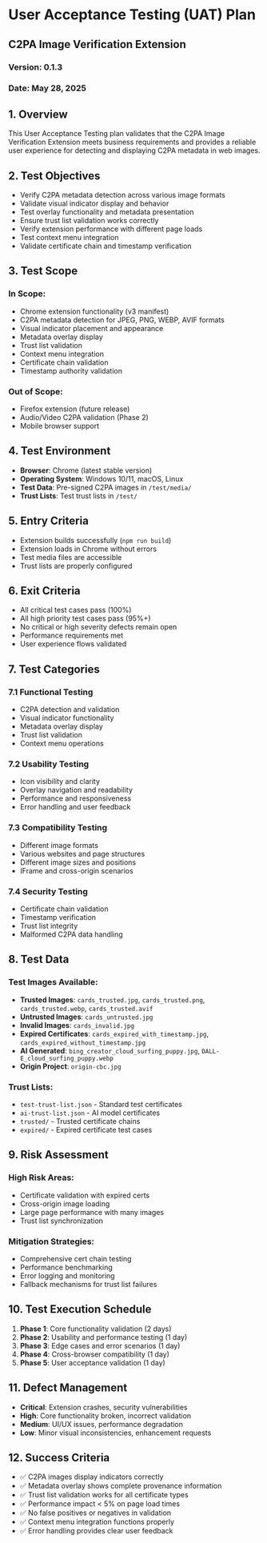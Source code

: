 # User Acceptance Testing (UAT) Plan
## C2PA Image Verification Extension

### Version: 0.1.3
### Date: May 28, 2025

## 1. Overview

This User Acceptance Testing plan validates that the C2PA Image Verification Extension meets business requirements and provides a reliable user experience for detecting and displaying C2PA metadata in web images.

## 2. Test Objectives

- Verify C2PA metadata detection across various image formats
- Validate visual indicator display and behavior
- Test overlay functionality and metadata presentation
- Ensure trust list validation works correctly
- Verify extension performance with different page loads
- Test context menu integration
- Validate certificate chain and timestamp verification

## 3. Test Scope

### In Scope:
- Chrome extension functionality (v3 manifest)
- C2PA metadata detection for JPEG, PNG, WEBP, AVIF formats
- Visual indicator placement and appearance
- Metadata overlay display
- Trust list validation
- Context menu integration
- Certificate chain validation
- Timestamp authority validation

### Out of Scope:
- Firefox extension (future release)
- Audio/Video C2PA validation (Phase 2)
- Mobile browser support

## 4. Test Environment

- **Browser**: Chrome (latest stable version)
- **Operating System**: Windows 10/11, macOS, Linux
- **Test Data**: Pre-signed C2PA images in `/test/media/`
- **Trust Lists**: Test trust lists in `/test/`

## 5. Entry Criteria

- Extension builds successfully (`npm run build`)
- Extension loads in Chrome without errors
- Test media files are accessible
- Trust lists are properly configured

## 6. Exit Criteria

- All critical test cases pass (100%)
- All high priority test cases pass (95%+)
- No critical or high severity defects remain open
- Performance requirements met
- User experience flows validated

## 7. Test Categories

### 7.1 Functional Testing
- C2PA detection and validation
- Visual indicator functionality
- Metadata overlay display
- Trust list validation
- Context menu operations

### 7.2 Usability Testing
- Icon visibility and clarity
- Overlay navigation and readability
- Performance and responsiveness
- Error handling and user feedback

### 7.3 Compatibility Testing
- Different image formats
- Various websites and page structures
- Different image sizes and positions
- IFrame and cross-origin scenarios

### 7.4 Security Testing
- Certificate chain validation
- Timestamp verification
- Trust list integrity
- Malformed C2PA data handling

## 8. Test Data

### Test Images Available:
- **Trusted Images**: `cards_trusted.jpg`, `cards_trusted.png`, `cards_trusted.webp`, `cards_trusted.avif`
- **Untrusted Images**: `cards_untrusted.jpg`
- **Invalid Images**: `cards_invalid.jpg`
- **Expired Certificates**: `cards_expired_with_timestamp.jpg`, `cards_expired_without_timestamp.jpg`
- **AI Generated**: `bing_creator_cloud_surfing_puppy.jpg`, `DALL-E_cloud_surfing_puppy.webp`
- **Origin Project**: `origin-cbc.jpg`

### Trust Lists:
- `test-trust-list.json` - Standard test certificates
- `ai-trust-list.json` - AI model certificates
- `trusted/` - Trusted certificate chains
- `expired/` - Expired certificate test cases

## 9. Risk Assessment

### High Risk Areas:
- Certificate validation with expired certs
- Cross-origin image loading
- Large page performance with many images
- Trust list synchronization

### Mitigation Strategies:
- Comprehensive cert chain testing
- Performance benchmarking
- Error logging and monitoring
- Fallback mechanisms for trust list failures

## 10. Test Execution Schedule

1. **Phase 1**: Core functionality validation (2 days)
2. **Phase 2**: Usability and performance testing (1 day)
3. **Phase 3**: Edge cases and error scenarios (1 day)
4. **Phase 4**: Cross-browser compatibility (1 day)
5. **Phase 5**: User acceptance validation (1 day)

## 11. Defect Management

- **Critical**: Extension crashes, security vulnerabilities
- **High**: Core functionality broken, incorrect validation
- **Medium**: UI/UX issues, performance degradation
- **Low**: Minor visual inconsistencies, enhancement requests

## 12. Success Criteria

- ✅ C2PA images display indicators correctly
- ✅ Metadata overlay shows complete provenance information
- ✅ Trust list validation works for all certificate types
- ✅ Performance impact < 5% on page load times
- ✅ No false positives or negatives in validation
- ✅ Context menu integration functions properly
- ✅ Error handling provides clear user feedback